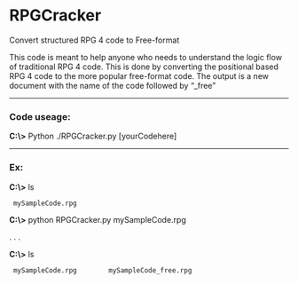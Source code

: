 # RPGCracker
Convert structured RPG 4  code to Free-format 

This code is meant to help anyone who needs to understand the logic flow of traditional RPG 4 code. This is done by converting the positional based RPG 4 code to the more popular free-format code. The output is a new document with the name of the code followed by “_free”
___
### Code useage:

**C:\\>**    Python ./RPGCracker.py [yourCodehere]
___
### Ex:
**C:\\>** ls

     mySampleCode.rpg

**C:\\>** python RPGCracker.py mySampleCode.rpg

  . . .

**C:\\>** ls

     mySampleCode.rpg        mySampleCode_free.rpg
